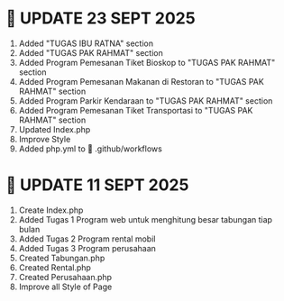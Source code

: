 # 📅 UPDATE 23 SEPT 2025
1. Added "TUGAS IBU RATNA" section
2. Added "TUGAS PAK RAHMAT" section
3. Added Program Pemesanan Tiket Bioskop to "TUGAS PAK RAHMAT" section
4. Added Program Pemesanan Makanan di Restoran to "TUGAS PAK RAHMAT" section
5. Added Program Parkir Kendaraan to "TUGAS PAK RAHMAT" section
6. Added Program Pemesanan Tiket Transportasi to "TUGAS PAK RAHMAT" section
7. Updated Index.php
8. Improve Style
9. Added php.yml to 📁 .github/workflows

# 📅 UPDATE 11 SEPT 2025
1. Create Index.php
2. Added Tugas 1 Program web untuk menghitung besar tabungan tiap bulan
3. Added Tugas 2 Program rental mobil
4. Added Tugas 3 Program perusahaan
5. Created Tabungan.php
6. Created Rental.php
7. Created Perusahaan.php
8. Improve all Style of Page
